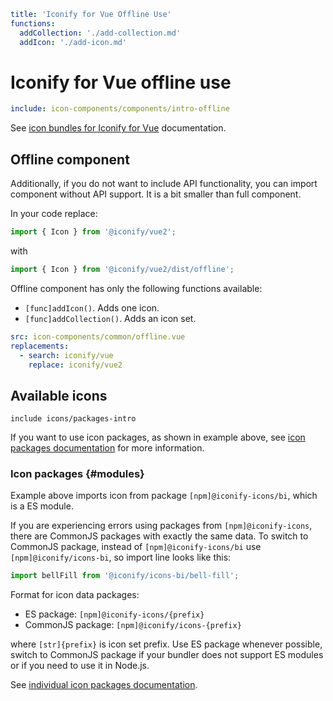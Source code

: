 ```yaml
title: 'Iconify for Vue Offline Use'
functions:
  addCollection: './add-collection.md'
  addIcon: './add-icon.md'
```

# Iconify for Vue offline use

```yaml
include: icon-components/components/intro-offline
```

See [icon bundles for Iconify for Vue](../../icon-components/bundles/vue2.md) documentation.

## Offline component

Additionally, if you do not want to include API functionality, you can import component without API support. It is a bit smaller than full component.

In your code replace:

```js
import { Icon } from '@iconify/vue2';
```

with

```js
import { Icon } from '@iconify/vue2/dist/offline';
```

Offline component has only the following functions available:

- `[func]addIcon()`. Adds one icon.
- `[func]addCollection()`. Adds an icon set.

```yaml
src: icon-components/common/offline.vue
replacements:
  - search: iconify/vue
    replace: iconify/vue2
```

## Available icons

`include icons/packages-intro`

If you want to use icon packages, as shown in example above, see [icon packages documentation](../../icons/icons.md) for more information.

### Icon packages {#modules}

Example above imports icon from package `[npm]@iconify-icons/bi`, which is a ES module.

If you are experiencing errors using packages from `[npm]@iconify-icons`, there are CommonJS packages with exactly the same data. To switch to CommonJS package, instead of `[npm]@iconify-icons/bi` use `[npm]@iconify/icons-bi`, so import line looks like this:

```js
import bellFill from '@iconify/icons-bi/bell-fill';
```

Format for icon data packages:

- ES package: `[npm]@iconify-icons/{prefix}`
- CommonJS package: `[npm]@iconify/icons-{prefix}`

where `[str]{prefix}` is icon set prefix. Use ES package whenever possible, switch to CommonJS package if your bundler does not support ES modules or if you need to use it in Node.js.

See [individual icon packages documentation](../../icons/icons.md).
